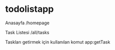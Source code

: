 # todolistapp
Anasayfa  /homepage

Task Listesi /all/tasks

Taskları getirmek için kullanılan komut app:getTask
